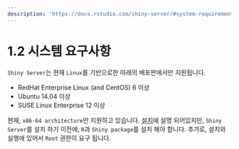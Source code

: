 ```yaml
---
description: 'https://docs.rstudio.com/shiny-server/#system-requirements'
---
```


# 1.2 시스템 요구사항

`Shiny Server`는 현재 `Linux`를 기반으로한 아래의 배포판에서만 지원됩니다.

* RedHat Enterprise Linux \(and CentOS\) 6 이상
* Ubuntu 14.04 이상
* SUSE Linux Enterprise 12 이상

현재, `x86-64 architecture`만 지원하고 있습니다. [설치](1.3/)에 설명 되어있지만, `Shiny Server`를 설치 하기 이전에, `R`과 `Shiny package`를 설치 해야 합니다. 추가로, 설치와 실행에 있어서 `Root` 권한이 요구 됩니다.

